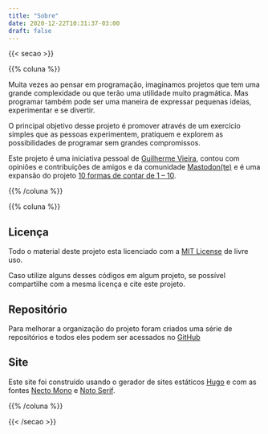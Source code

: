 ```yaml
---
title: "Sobre"
date: 2020-12-22T10:31:37-03:00
draft: false
---
```


{{< secao >}}

{{% coluna %}}

Muita vezes ao pensar em programação, imaginamos projetos que tem uma grande complexidade ou que terão uma utilidade muito pragmática. Mas programar também pode ser uma maneira de expressar pequenas ideias, experimentar e se divertir.

O principal objetivo desse projeto é promover através de um exercício simples que as pessoas experimentem, pratiquem e explorem as possibilidades de programar sem grandes compromissos.

Este projeto é uma iniciativa pessoal de [Guilherme Vieira](https://guilhermevieira.info), contou com opiniões e contribuições de amigos e da comunidade [Mastodon(te)](https://masto.donte.com.br) e é uma expansão do projeto [10 formas de contar de 1 – 10](https://www.norte.in/produto/01-10/).

{{% /coluna %}}

{{% coluna %}}
    
## Licença

Todo o material deste projeto esta licenciado com a [MIT License](https://github.com/1-100/1-100-Site/blob/main/LICENSE) de livre uso.

Caso utilize alguns desses códigos em algum projeto, se possível compartilhe com a mesma licença e cite este projeto.

## Repositório

Para melhorar a organização do projeto foram criados uma série de repositórios e todos eles podem ser acessados no [GitHub](Github.com/1-100/)

## Site

Este site foi construído usando o gerador de sites estáticos [Hugo](https://gohugo.io/) e com as fontes [Necto Mono](http://collletttivo.it/) e [Noto Serif](https://fonts.google.com/specimen/Noto+Serif).

{{% /coluna %}}

{{< /secao >}}